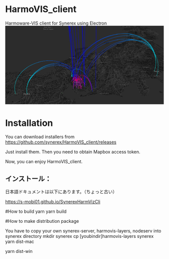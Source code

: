 # HarmoVIS_client
Harmoware-VIS client for Synerex using Electron
![HarmoVIS_layers](HarmoVIS_layers.png)

# Installation

You can download installers from https://github.com/synerex/HarmoVIS_client/releases

Just install them. Then you need to obtain Mapbox access token.

Now, you can enjoy HarmoVIS_client.


## インストール：
日本語ドキュメントは以下にあります。（ちょっと古い）

https://s-mobi01.github.io/SynerexHarmVizCli


#How to build
  yarn
  yarn build


#How to make distribution package

You have to copy your own synerex-server, harmovis-layers, nodeserv into synerex directory
  mkdir synerex
  cp [youbindir]harmovis-layers synerex
  yarn dist-mac

  yarn dist-win


